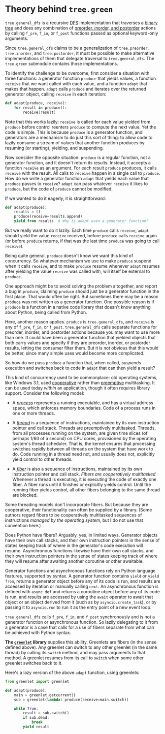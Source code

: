 <!-- SPDX-License-Identifier: 0BSD -->

# Theory behind `tree.green`

`tree.general_dfs` is a recursive
[DFS](https://en.wikipedia.org/wiki/Depth-first_search) implementation that
traverses a [binary tree](https://en.wikipedia.org/wiki/Binary_tree) and does
any combination of [preorder, inorder, and
postorder](https://en.wikipedia.org/wiki/Tree_traversal) actions by calling
`f_pre`, `f_in`, or `f_post` functions passed as optional keyword-only
arguments.

Since `tree.general_dfs` claims to be a generalization of `tree.preorder`,
`tree.inorder`, and `tree.postorder`, it must be possible to make alternative
implementations of them that delegate traversal to `tree.general_dfs`. The
`tree.green` submodule contains those implementations.

To identify the challenge to be overcome, first consider a situation with three
functions: a generator function `produce` that yields values, a function
`receive` that we want called with each value, and a function `adapt` that
makes that happen. `adapt` calls `produce` and iterates over the returned
generator object, calling `receive` in each iteration:

```python
def adapt(produce, receive):
    for result in produce():
        receive(result)
```

Note that this works lazily: `receive` is called for each value yielded from
`produce` before control reenters `produce` to compute the next value. Yet the
code is simple. This is because `produce` is a generator function, and
generators are a mechanism to do just this sort of thing: to allow code to
lazily consume a stream of values that another function produces by resuming
(or starting), yielding, and suspending.

Now consider the opposite situation: `produce` is a regular function, not a
generator function, and it doesn't return its results. Instead, it accepts a
function `receive` as an argument. For each result `produce` produces, it calls
`receive` with the result. All calls to `receive` happen in a single call to
`produce`. How do we write a generator function `adapt` that yields each value
that `produce` passes to `receive`? `adapt` can pass whatever `receive` it
likes to `produce`, but the code of `produce` cannot be modified.

If we wanted to do it eagerly, it is straightforward:

```python
def adapt(produce):
    results = []
    produce(receive=results.append)
    yield from results  # Why is adapt even a generator function?
```

But we really want to do it lazily. Each time `produce` calls `receive`,
`adapt` should yield the value `receive` received, before `produce` calls
`receive` again (or before `produce` returns, if that was the last time
`produce` was going to call `receive`).

Being quite general, `produce` doesn't know we want this kind of concurrency.
So whatever mechanism we use to make `produce` suspend when it calls `receive`,
and to make `produce` resume whenever `adapt` resumes after yielding the value
`receive` was called with, will itself be external to `produce`.

One approach might be to avoid solving the problem altogether, and report a bug
in `produce`, claiming `produce` should just be a generator function in the
first place. That would often be right. But sometimes there may be a reason
`produce` was not written as a generator function. One possible reason is if
`produce` is a function in a native code library that doesn't know anything
about Python, being called from Python.

Here, another reason applies. `produce` is `tree.general_dfs`, and `receive` is
any of `f_pre`, `f_in`, or `f_post`. `tree.general_dfs` calls separate
functions for preorder, inorder, and postorder actions because you may want to
use more than one. It could have been a generator function that yielded objects
that both carry values and specify if they are preorder, inorder, or postorder
results, letting the consumer filter them. But it is not obvious that this
would be better, since many simple uses would become more complicated.

So how do we pass `produce` a function that, when called, *suspends* execution
and switches back to code in `adapt` that can then yield a result?

This kind of concurrency used to be commonplace: old operating systems, like
Windows 3.1, used
[cooperative](https://en.wikipedia.org/wiki/Cooperative_multitasking) rather
than
[preemptive](https://en.wikipedia.org/wiki/Preemption_(computing)#PREEMPTIVE)
multitasking. It can be used today *within* an application, though it often
requires library support. Consider the following model:

- A [*process*](https://en.wikipedia.org/wiki/Process_(computing)) represents a
  running executable, and has a virtual address space, which enforces memory
  boundaries. Code of a process runs in one or more threads.

- A [*thread*](https://en.wikipedia.org/wiki/Thread_(computing)) is a sequence
  of instructions, maintained by its own instruction pointer and call stack.
  Threads are preemptively multitasked. Threads, from all processes running on
  the system, are given time slices (of perhaps 1/60 of a second) on CPU cores,
  provisioned by the operating system's thread scheduler. That is, the kernel
  ensures that processing switches rapidly between all threads on the system
  that have work to do. Code running in a thread need not, and usually does
  not, explicitly yield control to other threads.

- A [*fiber*](https://en.wikipedia.org/wiki/Fiber_(computer_science)) is also a
  sequence of instructions, maintained by its own instruction pointer and call
  stack. *Fibers are cooperatively multitasked.* Whenever a thread is
  executing, it is executing the code of exactly one fiber. A fiber runs until
  it finishes or explicitly yields control. Until the running fiber yields
  control, all other fibers belonging to the same thread are blocked.

Some threading models don't incorporate fibers. But because they are
cooperative, their functionality can often be supplied by a library. (Some
authors regard fibers to be cooperatively multitasked sequences of instructions
*managed by the operating system*, but I do not use that convention here.)

Does Python have fibers? Arguably, yes, in limited ways. Generator objects have
their own call stacks, and their own instruction pointers in the sense of
states keeping track of where in the generator's code execution will resume.
Asynchronous functions likewise have their own call stacks, and their own
instruction pointers in the sense of states keeping track of where they will
resume after awaiting another coroutine or other awaitable.

Generator functions and asynchronous functions rely on Python language
features, supported by syntax. A generator function contains `yield` or `yield
from`, returns a generator object before any of its code is run, and results
are accessed by iteration or manually calling `next`. An asynchronous function
is defined with `async def` and returns a coroutine object before any of its
code is run, and results are accessed by using the `await` operator to await
that object or an object derived from it (such as by `asyncio.create_task`), or
by passing it to `asyncio.run` to run it as the entry point of a new event
loop.

`tree.general_dfs` calls `f_pre`, `f_in`, and `f_post` synchronously and is not
a generator function or asynchronous function. So lazily delegating to it from
a generator is a case that calls for a use of fibers separate from what can be
achieved with Python syntax.

**The [`greenlet`](https://greenlet.readthedocs.io/en/latest/) library**
supplies this ability. Greenlets are fibers (in the sense defined above). Any
greenlet can switch to any other greenlet (in the same thread) by calling its
`switch` method, and may pass arguments to that method. A greenlet resumes from
its call to `switch` when some other greenlet switches back to it.

Here's a lazy version of the above `adapt` function, using greenlets:

```python
from greenlet import greenlet
```

```python
def adapt(produce):
    main = greenlet.getcurrent()
    sub = greenlet(lambda: produce(receive=main.switch))

    while True:
        result = sub.switch()
        if sub.dead:
            break
        yield result
```
